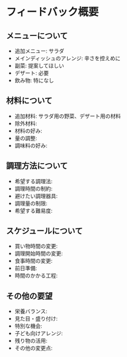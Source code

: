 # フィードバック概要

## メニューについて
- 追加メニュー: サラダ
- メインディッシュのアレンジ: 辛さを控えめに
- 副菜: 提案してほしい
- デザート: 必要
- 飲み物: 特になし

## 材料について
- 追加材料: サラダ用の野菜、デザート用の材料
- 除外材料: 
- 材料の好み: 
- 量の調整: 
- 調味料の好み: 

## 調理方法について
- 希望する調理法: 
- 調理時間の制約: 
- 避けたい調理器具: 
- 調理量の制限: 
- 希望する難易度: 

## スケジュールについて
- 買い物時間の変更: 
- 調理開始時間の変更: 
- 食事時間の変更: 
- 前日準備: 
- 時間のかかる工程: 

## その他の要望
- 栄養バランス: 
- 見た目・盛り付け: 
- 特別な機会: 
- 子ども向けアレンジ: 
- 残り物の活用: 
- その他の変更点: 